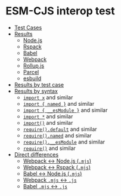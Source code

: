 # ESM-CJS interop test

- [Test Cases](fixtures)
- [Results](by-tool)
  - [Node.js](by-tool#nodejs)
  - [Rspack](by-tool#rspack)
  - [Babel](by-tool#babel)
  - [Webpack](by-tool#webpack)
  - [Rollup.js](by-tool#rollup)
  - [Parcel](by-tool#parcel)
  - [esbuild](by-tool#esbuild)
- [Results by test case](by-test-case)
- [Results by syntax](by-syntax)
  - [`import x`](by-syntax#import-x) and similar
  - [`import { named }`](by-syntax#import--named-as-x-) and similar
  - [`import { __esModule }`](by-syntax#import--__esmodule-as-x-) and similar
  - [`import *`](by-syntax#import--as-x) and similar
  - [`import()`](by-syntax#import) and similar
  - [`require().default`](by-syntax#x--require-xdefault) and similar
  - [`require().named`](by-syntax#-named---require) and similar
  - [`require().__esModule`](by-syntax#-__esmodule---require) and similar
  - [`require()`](by-syntax#x--require) and similar
- [Direct differences](diffs)
  - [Webpack <-> Node.js (`.mjs`)](diffs#webpack---nodejs-mjs)
  - [Webpack <-> Rspack (`.mjs`)](diffs#webpack---rspack-mjs)
  - [Babel <-> Node.js (`.mjs`)](diffs#babel---nodejs-mjs)
  - [Webpack `.mjs` <-> `.js`](diffs#babel-mjs---js)
  - [Babel `.mjs` <-> `.js`](diffs#webpack-mjs---js)
